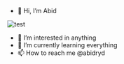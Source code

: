 - 👋 Hi, I’m Abid

![test](https://media.tenor.com/jyEHRLAQDMoAAAAC/taxi-driver-sleepy.gif)
- 👀 I’m interested in anything
- 🌱 I’m currently learning everything
- 📫 How to reach me @abidryd

<!---
abidryd/abidryd is a ✨ special ✨ repository because its `README.md` (this file) appears on your GitHub profile.
You can click the Preview link to take a look at your changes.
--->
